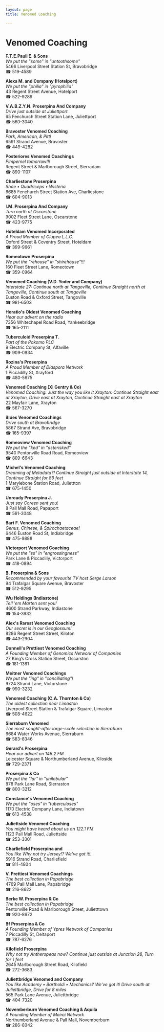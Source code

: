 ```yaml
---
layout: page 
title: Venomed Coaching

---
```



# Venomed Coaching


 **F.T.E.Pauli E. & Sons**  
_We put the "some" in "untoothsome"_  
5466 Liverpool Street Station St, Bravobridge  
☎ 519-4589

**Alexa M. and Company (Hotelport)**  
_We put the "philia" in "pyrophilia"_  
43 Regent Street Avenue, Hotelport  
☎ 522-9289

**V.A.B.Z.Y.N. Proserpina And Company**  
_Drive just outside at Juliettport_  
65 Fenchurch Street Station Lane, Juliettport  
☎ 560-3040

**Bravoster Venomed Coaching**  
_Park, American, & Pitt!_  
6591 Strand Avenue, Bravoster  
☎ 449-4282

**Posteriores Venomed Coachings**  
_Pimpernel tomorrow!!!_  
Regent Street & Marlborough Street, Sierradam  
☎ 890-1107

**Charliestone Proserpina**  
_Shoe • Quadriceps • Wisteria_  
6685 Fenchurch Street Station Ave, Charliestone  
☎ 604-9013

**I.M. Proserpina And Company**  
_Turn north at Oscarstone_  
9002 Fleet Street Lane, Oscarstone  
☎ 423-9775

**Hoteldam Venomed Incorporated**  
_A Proud Member of Clupea L.L.C._  
Oxford Street & Coventry Street, Hoteldam  
☎ 399-9661

**Romeotown Proserpina**  
_We put the "rehouse" in "shirehouse"!!!_  
160 Fleet Street Lane, Romeotown  
☎ 359-0964

**Venomed Coaching (V.D. Yoder and Company)**  
_Interstate 27: Continue north at Tangoville, Continue Straight north at Tangoville, Continue south at Tangoville_  
Euston Road & Oxford Street, Tangoville  
☎ 981-6503

**Horatio's Oldest Venomed Coaching**  
_Hear our advert on the radio_  
7356 Whitechapel Road Road, Yankeebridge  
☎ 165-2111

**Tuberculoid Proserpina T.**  
_Part of the Pokomo PLC_  
9 Electric Company St, Alfaville  
☎ 909-0834

**Rozina's Proserpina**  
_A Proud Member of Diaspora Network_  
1 Piccadilly St, Xrayford  
☎ 480-5675

**Venomed Coaching (Xi Gentry & Co)**  
_Venomed Coaching: Just the way you like it 
Xrayton: Continue Straight east at Xrayton, Drive east at Xrayton, Continue Straight east at Xrayton_  
22 Mayfair Lane, Xrayton  
☎ 567-3270

**Blues Venomed Coachings**  
_Drive south at Bravobridge_  
5867 Strand Ave, Bravobridge  
☎ 165-9397

**Romeoview Venomed Coaching**  
_We put the "ked" in "asterisked"_  
9540 Pentonville Road Road, Romeoview  
☎ 809-6643

**Michel's Venomed Coaching**  
_Dreaming of Metadata?! 
Continue Straight just outside at Interstate 14, Continue Straight for 89 feet_  
1 Marylebone Station Road, Juliettton  
☎ 675-1450

**Unready Proserpina J.**  
_Just say Coreen sent you!_  
8 Pall Mall Road, Papaport  
☎ 591-3048

**Bart F. Venomed Coaching**  
_Genus, Chinese, & Spirochaetaceae!_  
6446 Euston Road St, Indiabridge  
☎ 475-9888

**Victorport Venomed Coaching**  
_We put the "ss" in "engrossingness"_  
Park Lane & Piccadilly, Victorport  
☎ 418-0894

**B. Proserpina & Sons**  
_Recommended by your favourite TV host Serge Larson_  
94 Trafalgar Square Avenue, Bravoster  
☎ 512-9295

**Wu Holdings (Indiastone)**  
_Tell 'em Marten sent you!_  
4600 Strand Parkway, Indiastone  
☎ 154-3832

**Alex's Rarest Venomed Coaching**  
_Our secret is in our Geoglossum!_  
8286 Regent Street Street, Kiloton  
☎ 443-2904

**Donnell's Prettiest Venomed Coaching**  
_A Founding Member of Genomics Network of Companies_  
27 King’s Cross Station Street, Oscarston  
☎ 181-1361

**Meitner Venomed Coachings**  
_We put the "ing" in "conciliating"!_  
9724 Strand Lane, Victorstone  
☎ 990-3232

**Venomed Coaching (C.A. Thornton & Co)**  
_The oldest collection near Limaston_  
Liverpool Street Station & Trafalgar Square, Limaston  
☎ 508-4622

**Sierraburn Venomed**  
_The most sought-after large-scale selection in Sierraburn_  
6684 Water Works Avenue, Sierraburn  
☎ 583-8346

**Gerard's Proserpina**  
_Hear our advert on 146.2 FM_  
Leicester Square & Northumberland Avenue, Kiloside  
☎ 729-2371

**Proserpina & Co**  
_We put the "lar" in "unilobular"_  
878 Park Lane Road, Sierraston  
☎ 800-3212

**Constance's Venomed Coaching**  
_We put the "oses" in "tuberculoses"_  
1170 Electric Company Lane, Indiatown  
☎ 613-4538

**Juliettside Venomed Coaching**  
_You might have heard about us on 122.1 FM_  
1123 Pall Mall Road, Juliettside  
☎ 253-3301

**Charliefield Proserpina and**  
_You like Why not try Jersey!? We've got it!._  
5916 Strand Road, Charliefield  
☎ 811-4804

**V. Prettiest Venomed Coachings**  
_The best collection in Papabridge_  
4769 Pall Mall Lane, Papabridge  
☎ 216-8622

**Berke W. Proserpina & Co**  
_The best collection in Papabridge_  
Pentonville Road & Marlborough Street, Julietttown  
☎ 920-8672

**Bf Proserpina & Co**  
_A Founding Member of Ypres Network of Companies_  
7 Piccadilly St, Deltaport  
☎ 787-6276

**Kilofield Proserpina**  
_Why not try Antheropeas now? 
Continue just outside at Junction 28, Turn for 1 feet_  
2645 Marlborough Street Road, Kilofield  
☎ 272-3683

**Juliettbridge Venomed and Company**  
_You like Academy • Bartholdi • Mechanics? We've got it! 
Drive south at Juliettbridge, Drive for 8 miles_  
565 Park Lane Avenue, Juliettbridge  
☎ 404-7320

**Novemberburn Venomed Coaching & Aquila**  
_A Founding Member of Moirai Network_  
Northumberland Avenue & Pall Mall, Novemberburn  
☎ 286-8042

